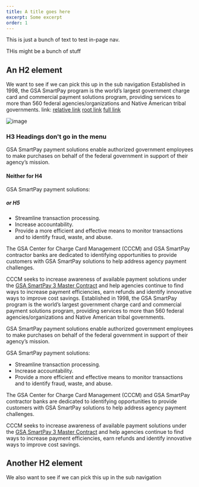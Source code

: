 ```yaml
---
title: A title goes here
excerpt: Some excerpt
order: 1
---
```

This is just a bunch of text to test in-page nav.

THis might be a bunch of stuff

## An H2 element

We want to see if we can pick this up in the sub navigation
Established in 1998, the GSA SmartPay program is the world’s largest government charge card and commercial payment solutions program, providing services to more than 560 federal agencies/organizations and Native American tribal governments.
link:
[relative link](../business-lines)
[root link](/about)
[full link](https://sam.gov/)

![image](/images/us_flag_small.png)
### H3 Headings don't go in the menu
GSA SmartPay payment solutions enable authorized government employees to make purchases on behalf of the federal government in support of their agency’s mission.

#### Neither for H4

GSA SmartPay payment solutions:

##### or H5 

* Streamline transaction processing.
* Increase accountability.
* Provide a more efficient and effective means to monitor transactions and to identify fraud, waste, and abuse.

The GSA Center for Charge Card Management (CCCM) and GSA SmartPay contractor banks are dedicated to identifying opportunities to provide customers with GSA SmartPay solutions to help address agency payment challenges. 

CCCM seeks to increase awareness of available payment solutions under the [GSA SmartPay 3 Master Contract](https://smartpay.gsa.gov/about/master-contract) and help agencies continue to find ways to increase payment efficiencies, earn refunds and identify innovative ways to improve cost savings.
Established in 1998, the GSA SmartPay program is the world’s largest government charge card and commercial payment solutions program, providing services to more than 560 federal agencies/organizations and Native American tribal governments.

GSA SmartPay payment solutions enable authorized government employees to make purchases on behalf of the federal government in support of their agency’s mission.

GSA SmartPay payment solutions:

* Streamline transaction processing.
* Increase accountability.
* Provide a more efficient and effective means to monitor transactions and to identify fraud, waste, and abuse.

The GSA Center for Charge Card Management (CCCM) and GSA SmartPay contractor banks are dedicated to identifying opportunities to provide customers with GSA SmartPay solutions to help address agency payment challenges. 

CCCM seeks to increase awareness of available payment solutions under the [GSA SmartPay 3 Master Contract](https://smartpay.gsa.gov/about/master-contract) and help agencies continue to find ways to increase payment efficiencies, earn refunds and identify innovative ways to improve cost savings.

## Another H2 element 

We also want to see if we can pick this up in the sub navigation